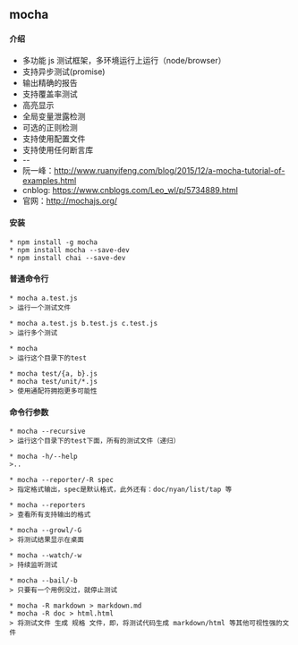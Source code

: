 ## mocha

#### 介绍
* 多功能 js 测试框架，多环境运行上运行（node/browser）
* 支持异步测试(promise)
* 输出精确的报告
* 支持覆盖率测试
* 高亮显示
* 全局变量泄露检测
* 可选的正则检测
* 支持使用配置文件
* 支持使用任何断言库
* --
* 阮一峰：http://www.ruanyifeng.com/blog/2015/12/a-mocha-tutorial-of-examples.html
* cnblog: https://www.cnblogs.com/Leo_wl/p/5734889.html
* 官网：http://mochajs.org/

#### 安装
```shell
* npm install -g mocha
* npm install mocha --save-dev
* npm install chai --save-dev
```

#### 普通命令行
```shell
* mocha a.test.js 
> 运行一个测试文件

* mocha a.test.js b.test.js c.test.js 
> 运行多个测试

* mocha
> 运行这个目录下的test

* mocha test/{a, b}.js
* mocha test/unit/*.js
> 使用通配符拥抱更多可能性

```

#### 命令行参数
```shell
* mocha --recursive
> 运行这个目录下的test下面，所有的测试文件（递归）

* mocha -h/--help
>..

* mocha --reporter/-R spec
> 指定格式输出，spec是默认格式，此外还有：doc/nyan/list/tap 等

* mocha --reporters
> 查看所有支持输出的格式

* mocha --growl/-G
> 将测试结果显示在桌面

* mocha --watch/-w
> 持续监听测试

* mocha --bail/-b
> 只要有一个用例没过，就停止测试

* mocha -R markdown > markdown.md
* mocha -R doc > html.html
> 将测试文件 生成 规格 文件，即，将测试代码生成 markdown/html 等其他可视性强的文件
```

